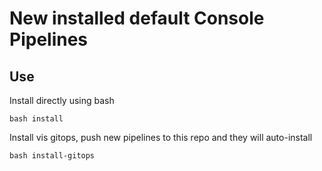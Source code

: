 

# New installed default Console Pipelines

## Use

Install directly using bash

`bash install`

Install vis gitops, push new pipelines to this repo and they will auto-install

`bash install-gitops`
